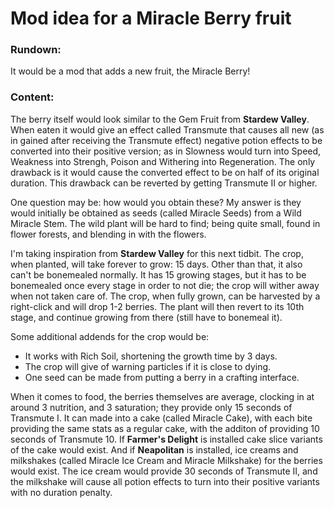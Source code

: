 # Mod idea for a Miracle Berry fruit
### Rundown:
It would be a mod that adds a new fruit, the Miracle Berry!
### Content:
The berry itself would look similar to the Gem Fruit from __Stardew Valley__. When eaten it would give an effect called Transmute that causes all new (as in gained after receiving the Transmute effect) negative potion effects to be converted into their positive version; as in Slowness would turn into Speed, Weakness into Strengh, Poison and Withering into Regeneration. The only drawback is it would cause the converted effect to be on half of its original duration. This drawback can be reverted by getting Transmute II or higher.

One question may be: how would you obtain these? My answer is they would initially be obtained as seeds (called Miracle Seeds) from a Wild Miracle Stem. The wild plant will be hard to find; being quite small, found in flower forests, and blending in with the flowers.

I'm taking inspiration from __Stardew Valley__ for this next tidbit. The crop, when planted, will take forever to grow: 15 days. Other than that, it also can't be bonemealed normally. It has 15 growing stages, but it has to be bonemealed once every stage in order to not die; the crop will wither away when not taken care of. The crop, when fully grown, can be harvested by a right-click and will drop 1-2 berries. The plant will then revert to its 10th stage, and continue growing from there (still have to bonemeal it).

Some additional addends for the crop would be:
- It works with Rich Soil, shortening the growth time by 3 days.
- The crop will give of warning particles if it is close to dying.
- One seed can be made from putting a berry in a crafting interface.

When it comes to food, the berries themselves are average, clocking in at around 3 nutrition, and 3 saturation; they provide only 15 seconds of Transmute I. It can made into a cake (called Miracle Cake), with each bite providing the same stats as a regular cake, with the additon of providing 10 seconds of Transmute 10. If __Farmer's Delight__ is installed cake slice variants of the cake would exist. And if __Neapolitan__ is installed, ice creams and milkshakes (called Miracle Ice Cream and Miracle Milkshake) for the berries would exist. The ice cream would provide 30 seconds of Transmute II, and the milkshake will cause all potion effects to turn into their positive variants with no duration penalty.
